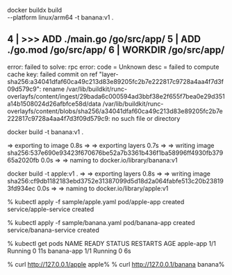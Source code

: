 docker buildx build \
  --platform linux/arm64 -t banana:v1 .


   4 | >>> ADD  ./main.go /go/src/app/
   5 |     ADD  ./go.mod /go/src/app/
   6 |     WORKDIR /go/src/app/
--------------------
error: failed to solve: rpc error: code = Unknown desc = failed to compute cache key: failed commit on ref "layer-sha256:a34041dfaf60ca49c213d83e89205fc2b7e222817c9728a4aa4f7d3f09d579c9": rename /var/lib/buildkit/runc-overlayfs/content/ingest/29bada6c000594ad3bbf38e2f655f7bea0e29d351a14b1508024d26afbfce58d/data /var/lib/buildkit/runc-overlayfs/content/blobs/sha256/a34041dfaf60ca49c213d83e89205fc2b7e222817c9728a4aa4f7d3f09d579c9: no such file or directory


docker  build  -t banana:v1 .

 => exporting to image                                                                                                                                                0.8s
 => => exporting layers                                                                                                                                               0.7s
 => => writing image sha256:537e690e93423f670676be52a7b3361b436f1ba58996ff4930fb37965a2020fb                                                                          0.0s
 => => naming to docker.io/library/banana:v1

 docker build -t apple:v1 .
  => => exporting layers                                                                                                                                               0.8s
 => => writing image sha256:cf9db1182183ebd3752e31387099d5d18d2a064fabfe513c20b238193fd934ec                                                                          0.0s
 => => naming to docker.io/library/apple:v1



 % kubectl apply -f sample/apple.yaml
pod/apple-app created
service/apple-service created

% kubectl apply -f sample/banana.yaml
pod/banana-app created
service/banana-service created


% kubectl get pods
NAME         READY   STATUS    RESTARTS   AGE
apple-app    1/1     Running   0          11s
banana-app   1/1     Running   0          6s


% curl http://127.0.0.1/apple
apple%
% curl http://127.0.0.1/banana
banana%